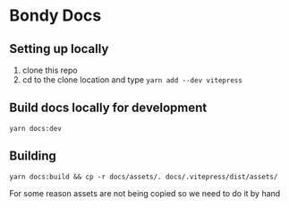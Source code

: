 # Bondy Docs

## Setting up locally

1. clone this repo
2. cd to the clone location and type `yarn add --dev vitepress`

## Build docs locally for development
```shell
yarn docs:dev
```

## Building

```shell
yarn docs:build && cp -r docs/assets/. docs/.vitepress/dist/assets/
```

For some reason assets are not being copied so we need to do it by hand